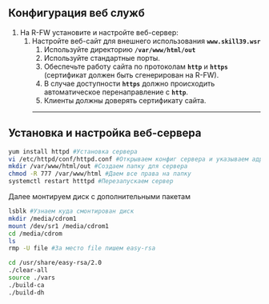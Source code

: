 ## Конфигурация веб служб

1. На R-FW установите и настройте веб-сервер:
    1. Настройте веб-сайт для внешнего использования **`www.skill39.wsr`**
        1. Используйте директорию **`/var/www/html/out`**
        1. Используйте стандартные порты.
        1. Обеспечьте работу сайта по протоколам **`http`** и **`https`** (сертификат должен быть сгенерирован на R-FW).
        1. В случае доступности **`https`** должно происходить автоматическое перенаправление с **`http`**.
        1. Клиенты должны доверять сертификату сайта.
        ***
## Установка и настройка веб-сервера
```bash
yum install httpd #Установка сервера
vi /etc/httpd/conf/httpd.conf #Открываем конфиг сервера и указываем адрес сайта и путь к дериктории
mkdir /var/www/html/out #Cоздаем папку для сервера
chmod -R 777 /var/www/html #Даем все права на папку
systemctl restart htttpd #Перезапускаем сервер
```

Далее монтируем диск с дополнительными пакетам


```bash
lsblk #Узнаем куда смонтирован диск
mkdir /media/cdrom1
mount /dev/sr1 /media/cdrom1
cd /media/cdrom
ls
rmp -U file #За место file пишем easy-rsa

cd /usr/share/easy-rsa/2.0
./clear-all
source ./vars
./build-ca
./build-dh
```
